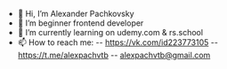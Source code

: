 - 👋 Hi, I’m Alexander Pachkovsky
- 👀 I’m beginner frontend developer
- 🌱 I’m currently learning on udemy.com & rs.school
- 📫 How to reach me: 
-- https://vk.com/id223773105
-- https://t.me/alexpachvtb
-- alexpachvtb@gmail.com
